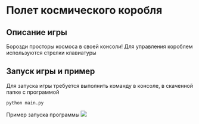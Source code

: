 # Полет космического коробля
## Описание игры
Борозди просторы космоса в своей консоли!
Для управления короблем используются стрелки клавиатуры

## Запуск игры и пример
Для запуска игры требуется выполнить команду в консоле, в скаченной папке с программой
```
python main.py
```
Пример запуска программы
![](https://drive.google.com/uc?export=view&id=1ZpEpBncvd09m4UvOA6gpKViq2THuTMFZ)
